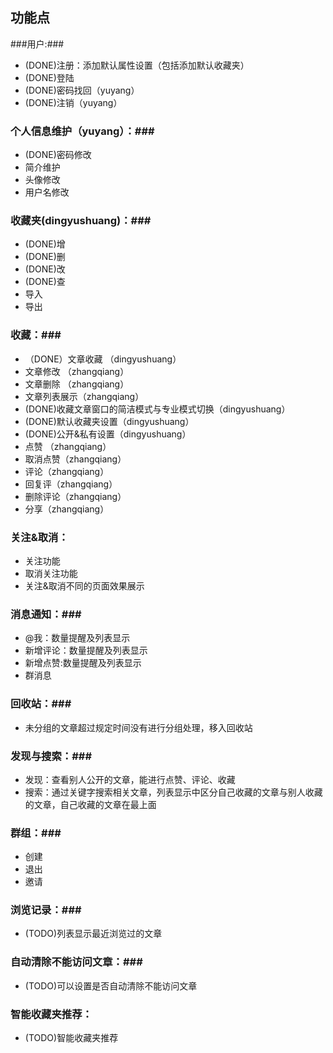 ## 功能点 ##

###用户:###

- (DONE)注册：添加默认属性设置（包括添加默认收藏夹）</font>
- (DONE)登陆
- (DONE)密码找回（yuyang）
- (DONE)注销（yuyang）

### 个人信息维护（yuyang）：###

- (DONE)密码修改
- 简介维护
- 头像修改
- 用户名修改

### 收藏夹(dingyushuang)：###

- (DONE)增
- (DONE)删
- (DONE)改
- (DONE)查
- 导入
- 导出

### 收藏：###

- （DONE）文章收藏 （dingyushuang）
- 文章修改 （zhangqiang）
- 文章删除 （zhangqiang）
- 文章列表展示（zhangqiang）
- (DONE)收藏文章窗口的简洁模式与专业模式切换（dingyushuang）
- (DONE)默认收藏夹设置（dingyushuang）
- (DONE)公开&私有设置（dingyushuang）
- 点赞 （zhangqiang）
- 取消点赞（zhangqiang）
- 评论（zhangqiang）
- 回复评（zhangqiang）
- 删除评论（zhangqiang）
- 分享（zhangqiang）

### 关注&取消： ###

- 关注功能
- 取消关注功能
- 关注&取消不同的页面效果展示

### 消息通知：###

- @我：数量提醒及列表显示
- 新增评论：数量提醒及列表显示
- 新增点赞:数量提醒及列表显示
- 群消息

### 回收站：###

- 未分组的文章超过规定时间没有进行分组处理，移入回收站

### 发现与搜索：###

- 发现：查看别人公开的文章，能进行点赞、评论、收藏
- 搜索：通过关键字搜索相关文章，列表显示中区分自己收藏的文章与别人收藏的文章，自己收藏的文章在最上面

### 群组：###

- 创建
- 退出
- 邀请

### 浏览记录：###

- (TODO)列表显示最近浏览过的文章

### 自动清除不能访问文章：###

- (TODO)可以设置是否自动清除不能访问文章

### 智能收藏夹推荐： ###

- (TODO)智能收藏夹推荐

